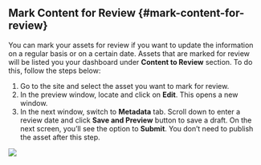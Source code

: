## Mark Content for Review {#mark-content-for-review}

You can mark your assets for review if you want to update the information on a regular basis or on a certain date. Assets that are marked for review will be listed you your dashboard under **Content to Review** section. To do this, follow the steps below:

1. Go to the site and select the asset you want to mark for review.
2. In the preview window, locate and click on **Edit**. This opens a new window.
3. In the next window, switch to **Metadata** tab. Scroll down to enter a review date and click **Save and Preview** button to save a draft. On the next screen, you’ll see the option to **Submit**. You don’t need to publish the asset after this step.

![](https://northwestern-engineering.gitbooks.io/main-mccormick-site/content/assets/121.png)

